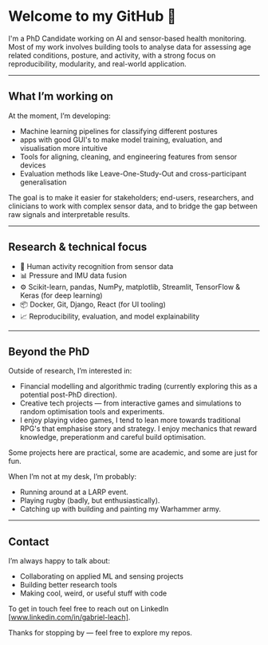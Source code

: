 <!-- <img src="https://raw.githubusercontent.com/GabeLeach/GabeLeach/master/BANNER.png" alt="banner"> -->

# Welcome to my GitHub 👋

I'm a PhD Candidate working on AI and sensor-based health monitoring. Most of my work involves building tools to analyse data for assessing age related conditions, posture, and activity, with a strong focus on reproducibility, modularity, and real-world application.

---

## What I’m working on

At the moment, I’m developing:

- Machine learning pipelines for classifying different postures
- apps with good GUI's to make model training, evaluation, and visualisation more intuitive
- Tools for aligning, cleaning, and engineering features from sensor devices
- Evaluation methods like Leave-One-Study-Out and cross-participant generalisation

The goal is to make it easier for stakeholders; end-users, researchers, and clinicians to work with complex sensor data, and to bridge the gap between raw signals and interpretable results.

---

## Research & technical focus

- 🧠 Human activity recognition from sensor data
- 📊 Pressure and IMU data fusion
- ⚙️ Scikit-learn, pandas, NumPy, matplotlib, Streamlit, TensorFlow & Keras (for deep learning)
- 📦 Docker, Git, Django, React (for UI tooling)
- 📈 Reproducibility, evaluation, and model explainability

---

## Beyond the PhD

Outside of research, I’m interested in:
- Financial modelling and algorithmic trading (currently exploring this as a potential post-PhD direction).
- Creative tech projects — from interactive games and simulations to random optimisation tools and experiments.
- I enjoy playing video games, I tend to lean more towards traditional RPG's that emphasise story and strategy. I enjoy mechanics that reward knowledge, preperationm and careful build optimisation. 

Some projects here are practical, some are academic, and some are just for fun.

When I’m not at my desk, I’m probably:
- Running around at a LARP event.
- Playing rugby (badly, but enthusiastically).
- Catching up with building and painting my Warhammer army.
  
---

## Contact

I’m always happy to talk about:
- Collaborating on applied ML and sensing projects
- Building better research tools
- Making cool, weird, or useful stuff with code

To get in touch feel free to reach out on LinkedIn [www.linkedin.com/in/gabriel-leach].

Thanks for stopping by — feel free to explore my repos.

<!-- ![Spotify recently played](https://spotify-recently-played-readme.vercel.app/api?user=labegeach&width=600) -->



